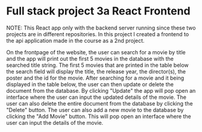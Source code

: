 # Full stack project 3a React Frontend

NOTE: This React app only with the backend server running since these two projects are in different repositories.
In this project I created a frontend to the api application made in the course as a 2nd project.

On the frontpage of the website, the user can search for a movie by title and the app will print out the first 5 movies in the database with the searched title string.
The first 5 movies that are printed in the table below the search field will display the title, the release year, the director(s), the poster and the id for the movie.
After searching for a movie and it being displayed in the table below, the user can then update or delete the document from the database.
By clicking "Update" the app will pop open an interface where the user can input the updated details of the movie.
The user can also delete the entire document from the database by clicking the "Delete" button.
The user can also add a new movie to the database by clicking the "Add Movie" button. This will pop open an interface where the user can input the details of the movie.

 
